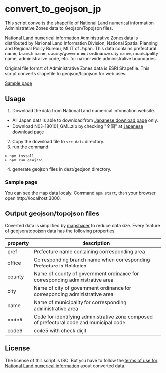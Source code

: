 # convert_to_geojson_jp

This script converts the shapefile of National Land numerical information Administrative Zones data to Geojson/Topojson files.

National Land numerical information Administrative Zones data is distributed by National Land Information Division, National Spatial Planning and Regional Policy Bureau, MLIT of Japan. This data contains prefectural name, branch name, county/government ordinance city name, municipality name, administrative code, etc. for nation-wide administrative boundaries.

Original file format of Administrative Zones data is ESRI Shapefile. This script converts shapefile to geojson/topojson for web uses.

[Sample page](https://HeRoMo.github.io/convert_to_geojson_jp/)

## Usage
1. Download the data from National Land numerical information website.
  - All Japan data is able to download from [Japanese download page](http://nlftp.mlit.go.jp/ksj/gml/datalist/KsjTmplt-N03.html) only.
  - Download N03-180101_GML.zip by checking "全国" at [Japanese download page](http://nlftp.mlit.go.jp/ksj/gml/datalist/KsjTmplt-N03.html)
2. Copy the download file to `src_data` directory.
3. run the command:
```
> npm install
> npm run geojson
```
4. generate geojson files in dest/geojson directory.

### Sample page
You can see the map data localy.
Command `npm start`, then your browser open http://localhost:3000.

## Output geojson/topojson files

Coverted data is simplified by [mapshaper](https://github.com/mbloch/mapshaper) to reduce data size.
Every feature of geojson/topojson data has the following properties.

| property | description|
|---|---|
|pref|Prefecture name containing corresponding area|
|office|Corresponding branch name when corresponding Prefecture is Hokkaido|
|county|Name of county of government ordinance for corresponding administrative area|
|city|Name of city of government ordinance for corresponding administrative area|
|name|Name of municipality for corresponding administrative area|
|code5|Code for identifying administrative zone composed of prefectural code and municipal code|
|code6| code5 with check digit|

## License
The license of this script is ISC.
But you have to follow the [terms of use for National Land numerical information](http://nlftp.mlit.go.jp/ksj-e/other/yakkan.html) about converted data.
